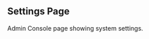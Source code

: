 Settings Page
-------------
Admin Console page showing system settings.

[icon]: fa://fa-file-text/#aacf80
